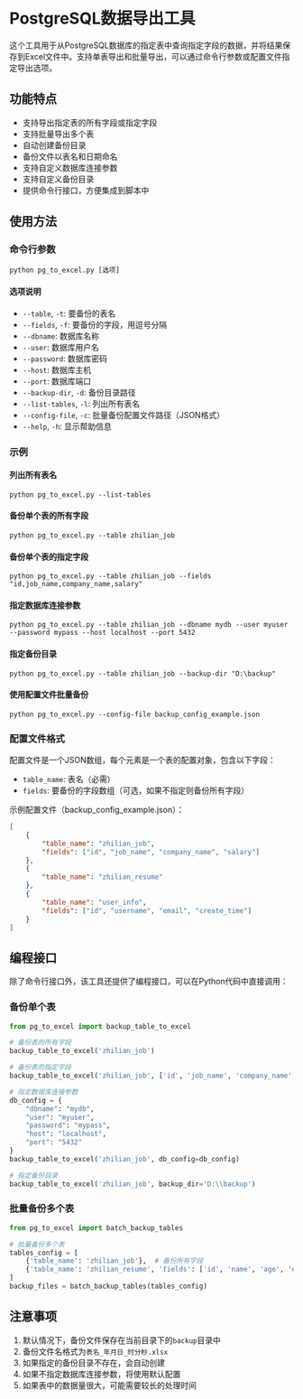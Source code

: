 # PostgreSQL数据导出工具

这个工具用于从PostgreSQL数据库的指定表中查询指定字段的数据，并将结果保存到Excel文件中。支持单表导出和批量导出，可以通过命令行参数或配置文件指定导出选项。

## 功能特点

- 支持导出指定表的所有字段或指定字段
- 支持批量导出多个表
- 自动创建备份目录
- 备份文件以表名和日期命名
- 支持自定义数据库连接参数
- 支持自定义备份目录
- 提供命令行接口，方便集成到脚本中

## 使用方法

### 命令行参数

```
python pg_to_excel.py [选项]
```

#### 选项说明

- `--table`, `-t`: 要备份的表名
- `--fields`, `-f`: 要备份的字段，用逗号分隔
- `--dbname`: 数据库名称
- `--user`: 数据库用户名
- `--password`: 数据库密码
- `--host`: 数据库主机
- `--port`: 数据库端口
- `--backup-dir`, `-d`: 备份目录路径
- `--list-tables`, `-l`: 列出所有表名
- `--config-file`, `-c`: 批量备份配置文件路径（JSON格式）
- `--help`, `-h`: 显示帮助信息

### 示例

#### 列出所有表名

```
python pg_to_excel.py --list-tables
```

#### 备份单个表的所有字段

```
python pg_to_excel.py --table zhilian_job
```

#### 备份单个表的指定字段

```
python pg_to_excel.py --table zhilian_job --fields "id,job_name,company_name,salary"
```

#### 指定数据库连接参数

```
python pg_to_excel.py --table zhilian_job --dbname mydb --user myuser --password mypass --host localhost --port 5432
```

#### 指定备份目录

```
python pg_to_excel.py --table zhilian_job --backup-dir "D:\backup"
```

#### 使用配置文件批量备份

```
python pg_to_excel.py --config-file backup_config_example.json
```

### 配置文件格式

配置文件是一个JSON数组，每个元素是一个表的配置对象，包含以下字段：

- `table_name`: 表名（必需）
- `fields`: 要备份的字段数组（可选，如果不指定则备份所有字段）

示例配置文件（backup_config_example.json）：

```json
[
    {
        "table_name": "zhilian_job",
        "fields": ["id", "job_name", "company_name", "salary"]
    },
    {
        "table_name": "zhilian_resume"
    },
    {
        "table_name": "user_info",
        "fields": ["id", "username", "email", "create_time"]
    }
]
```

## 编程接口

除了命令行接口外，该工具还提供了编程接口，可以在Python代码中直接调用：

### 备份单个表

```python
from pg_to_excel import backup_table_to_excel

# 备份表的所有字段
backup_table_to_excel('zhilian_job')

# 备份表的指定字段
backup_table_to_excel('zhilian_job', ['id', 'job_name', 'company_name', 'salary'])

# 指定数据库连接参数
db_config = {
    "dbname": "mydb",
    "user": "myuser",
    "password": "mypass",
    "host": "localhost",
    "port": "5432"
}
backup_table_to_excel('zhilian_job', db_config=db_config)

# 指定备份目录
backup_table_to_excel('zhilian_job', backup_dir='D:\\backup')
```

### 批量备份多个表

```python
from pg_to_excel import batch_backup_tables

# 批量备份多个表
tables_config = [
    {'table_name': 'zhilian_job'},  # 备份所有字段
    {'table_name': 'zhilian_resume', 'fields': ['id', 'name', 'age', 'education']}  # 只备份指定字段
]
backup_files = batch_backup_tables(tables_config)
```

## 注意事项

1. 默认情况下，备份文件保存在当前目录下的`backup`目录中
2. 备份文件名格式为`表名_年月日_时分秒.xlsx`
3. 如果指定的备份目录不存在，会自动创建
4. 如果不指定数据库连接参数，将使用默认配置
5. 如果表中的数据量很大，可能需要较长的处理时间